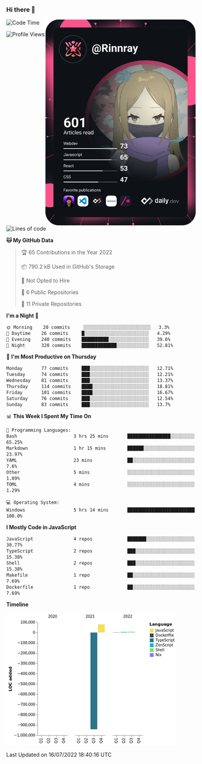 ### Hi there 👋

<div align="left">
 <a href="https://app.daily.dev/Rinnray">
   <img 
        align="right"
        src="https://github.com/Rinnray/Rinnray/blob/main/devcard.svg" 
        width="400" 
        alt="Rinnray's Dev Card"/>
 </a>
</div>




<!--START_SECTION:waka-->
![Code Time](http://img.shields.io/badge/Code%20Time-0%20secs-blue)

![Profile Views](http://img.shields.io/badge/Profile%20Views-0-blue)

![Lines of code](https://img.shields.io/badge/From%20Hello%20World%20I%27ve%20Written--846%20Thousand%20lines%20of%20code-blue)

**🐱 My GitHub Data** 

> 🏆 65 Contributions in the Year 2022
 > 
> 📦 790.2 kB Used in GitHub's Storage 
 > 
> 🚫 Not Opted to Hire
 > 
> 📜 6 Public Repositories 
 > 
> 🔑 11 Private Repositories  
 > 
**I'm a Night 🦉** 

```text
🌞 Morning    20 commits     ░░░░░░░░░░░░░░░░░░░░░░░░░   3.3% 
🌆 Daytime    26 commits     █░░░░░░░░░░░░░░░░░░░░░░░░   4.29% 
🌃 Evening    240 commits    ██████████░░░░░░░░░░░░░░░   39.6% 
🌙 Night      320 commits    █████████████░░░░░░░░░░░░   52.81%

```
📅 **I'm Most Productive on Thursday** 

```text
Monday       77 commits     ███░░░░░░░░░░░░░░░░░░░░░░   12.71% 
Tuesday      74 commits     ███░░░░░░░░░░░░░░░░░░░░░░   12.21% 
Wednesday    81 commits     ███░░░░░░░░░░░░░░░░░░░░░░   13.37% 
Thursday     114 commits    ████░░░░░░░░░░░░░░░░░░░░░   18.81% 
Friday       101 commits    ████░░░░░░░░░░░░░░░░░░░░░   16.67% 
Saturday     76 commits     ███░░░░░░░░░░░░░░░░░░░░░░   12.54% 
Sunday       83 commits     ███░░░░░░░░░░░░░░░░░░░░░░   13.7%

```


📊 **This Week I Spent My Time On** 

```text
💬 Programming Languages: 
Bash                     3 hrs 25 mins       ████████████████░░░░░░░░░   65.25% 
Markdown                 1 hr 15 mins        ██████░░░░░░░░░░░░░░░░░░░   23.97% 
YAML                     23 mins             ██░░░░░░░░░░░░░░░░░░░░░░░   7.6% 
Other                    5 mins              ░░░░░░░░░░░░░░░░░░░░░░░░░   1.89% 
TOML                     4 mins              ░░░░░░░░░░░░░░░░░░░░░░░░░   1.29%

💻 Operating System: 
Windows                  5 hrs 14 mins       █████████████████████████   100.0%

```

**I Mostly Code in JavaScript** 

```text
JavaScript               4 repos             ███████░░░░░░░░░░░░░░░░░░   30.77% 
TypeScript               2 repos             ███░░░░░░░░░░░░░░░░░░░░░░   15.38% 
Shell                    2 repos             ███░░░░░░░░░░░░░░░░░░░░░░   15.38% 
Makefile                 1 repo              ██░░░░░░░░░░░░░░░░░░░░░░░   7.69% 
Dockerfile               1 repo              ██░░░░░░░░░░░░░░░░░░░░░░░   7.69%

```


**Timeline**

![Chart not found](https://raw.githubusercontent.com/Rinnray/Rinnray/main/charts/bar_graph.png) 


 Last Updated on 16/07/2022 18:40:16 UTC
<!--END_SECTION:waka-->


<!--
**Rinnray/Rinnray** is a ✨ _special_ ✨ repository because its `README.md` (this file) appears on your GitHub profile.

Here are some ideas to get you started:

- 🔭 I’m currently working on ...
- 🌱 I’m currently learning ...
- 👯 I’m looking to collaborate on ...
- 🤔 I’m looking for help with ...
- 💬 Ask me about ...
- 📫 How to reach me: ...
- 😄 Pronouns: ...
- ⚡ Fun fact: ...
-->
